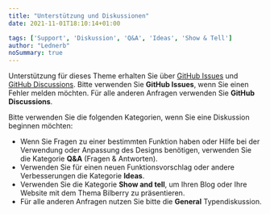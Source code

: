 ```yaml
---
title: "Unterstützung und Diskussionen"
date: 2021-11-01T18:10:14+01:00

tags: ['Support', 'Diskussion', 'Q&A', 'Ideas', 'Show & Tell']
author: "Lednerb"
noSummary: true
---
```

Unterstützung für dieses Theme erhalten Sie über [GitHub Issues](https://github.com/Lednerb/bilberry-hugo-theme/issues) und [GitHub Discussions](https://github.com/Lednerb/bilberry-hugo-theme/discussions).
Bitte verwenden Sie **GitHub Issues**, wenn Sie einen Fehler melden möchten. Für alle anderen Anfragen verwenden Sie **GitHub Discussions**.

Bitte verwenden Sie die folgenden Kategorien, wenn Sie eine Diskussion beginnen möchten:
- Wenn Sie Fragen zu einer bestimmten Funktion haben oder Hilfe bei der Verwendung oder Anpassung des Designs benötigen, verwenden Sie die Kategorie **Q&A** (Fragen & Antworten).
- Verwenden Sie für einen neuen Funktionsvorschlag oder andere Verbesserungen die Kategorie **Ideas**.
- Verwenden Sie die Kategorie **Show and tell**, um Ihren Blog oder Ihre Website mit dem Thema Bilberry zu präsentieren.
- Für alle anderen Anfragen nutzen Sie bitte die **General** Typendiskussion.